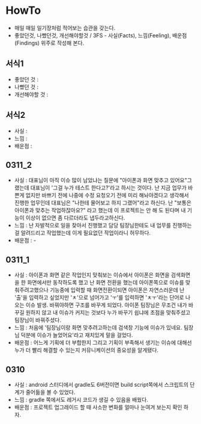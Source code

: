 # HowTo

- 매일 매일 일기장처럼 적어보는 습관을 갖는다.
- 좋았던것, 나빴던것, 개선해야할것 / 3FS - 사실(Facts), 느낌(Feeling), 배운점(Findings) 위주로 작성해 본다.

## 서식1
- 좋았던 것 :
- 나빴던 것 :
- 개선해야할 것 :

## 서식2
- 사실 :
- 느낌 :
- 배운점 :

## 0311_2
- 사실 : 대표님이 아직 이슈 많이 남았냐는 질문에 "아이폰과 화면 맞추고 있어요"그랬는데 대표님이 '그걸 누가 테스트 한다고?'라고 하시는 것이다. 난 지금 업무가 바쁜게 없지만 바쁘기 전에 나중에 수정 요청오기 전에 미리 해놔야겠다고 생각해서 진행한 업무인데 대표님은 "나한테 물어보고 하지 그랬어"라고 하신다. 난 "보통은 아이폰과 맞추는 작업하잖아요?" 라고 했는데 이 프로젝트는 안 해 도 된다며 내 기능이 이상이 없으면 좀 다르더라도 냅두라고하신다.
- 느낌 : 난 자발적으로 일을 찾아서 진행했고 담당 팀장님한테도 내 업무를 진행하는걸 알려드리고 작업했는데 이게 필요없던 작업이라니 허무하다. 
- 배운점 : -

## 0311_1
- 사실 : 아이폰과 화면 같은 작업인지 맞춰보는 이슈에서 아이폰은 화면을 검색화면을 한 화면에서만 동작하도록 했고 난 화면 전환을 했는데 아이폰쪽으로 이슈를 맞춰주려고했으나 기능중에 입력할 때 화면전환이되면 아이폰은 자연스러운데 난 '출'을 입력하고 싶었지만 'ㅊ'으로 넘어가고 'ㅜ'를 입력하면 'ㅊㅜ'라는 단어로 나오는 이슈 발생. 바꿔야하면 구조를 바꾸게 되었다. 아이폰 팀장님은 무조건 내가 바꾸길 원하지 않고 내 이슈가 커지는 것보다 누가 바꾸기 쉽냐에 초점을 맞춰주셨고 팀장님이 바꿔주셨다. 
- 느낌 : 처음에 '팀장님이랑 화면 맞추려고하는데 검색창 기능에 이슈가 있네요. 팀장님 덕분에 이슈가 늘었어요'라고 재치있게 말을 걸었다.
- 배운점 : 어느게 기획에 더 부합한지 그리고 기획이 부족해서 생기는 이슈에 대해선 누가 더 빨리 해결할 수 있는지 커뮤니케이션의 중요성을 알게됐다.

## 0310
- 사실 : android 스터디에서 gradle도 6버전이면 build script쪽에서 스크립트의 단계가 줄어듦을 볼 수 있었다.
- 느낌 : gradle 쪽에서도 레거시 코드가 생길 수 있음을 배웠다. 
- 배운점 : 프로젝트 업그레이드 할 때 사소한 변화를 얼마나 눈여겨 보는지 확인 하자.
